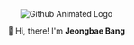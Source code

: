 <div align="center">

  <img alt="Github Animated Logo" src="https://github.com/jeongbaebang/jeongbaebang/assets/57677452/5f4c2738-b600-4c0a-9caa-2b71aac095a3"/>

  👋 Hi, there! I'm **Jeongbae Bang**
  
</div>

<!-- <a href="https://github.com/jeongbaebang">
    <img src="https://github-readme-stats.vercel.app/api/top-langs/?username=jeongbaebang&layout=donut&show_icons=true&theme=material-palenight&hide_border=true&bg_color=20232a&icon_color=58A6FF&text_color=fff&title_color=58A6FF&count_private=true&exclude_repo=Face-Transfer-Application" width=38% />
</a> -->
<!-- <a href="https://github.com/jeongbaebang">
  <img src="https://github-readme-stats.vercel.app/api?username=jeongbaebang&show_icons=true&theme=material-palenight&hide_border=true&bg_color=20232a&icon_color=58A6FF&text_color=fff&title_color=58A6FF&count_private=true" width=56% />
</a> -->
